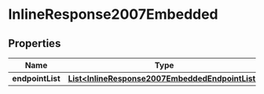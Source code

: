 

# InlineResponse2007Embedded

## Properties

Name | Type | Description | Notes
------------ | ------------- | ------------- | -------------
**endpointList** | [**List&lt;InlineResponse2007EmbeddedEndpointList&gt;**](InlineResponse2007EmbeddedEndpointList.md) |  | 



